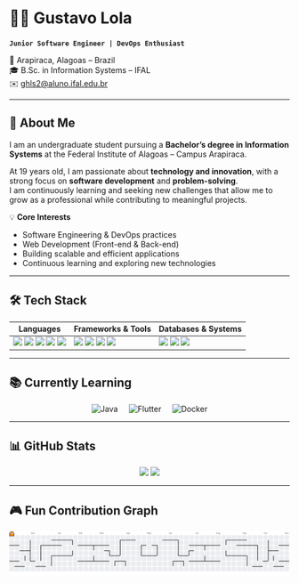 # 👨‍💻 Gustavo Lola  

**`Junior Software Engineer | DevOps Enthusiast`**  

📍 Arapiraca, Alagoas – Brazil  
🎓 B.Sc. in Information Systems – IFAL  
✉️ ghls2@aluno.ifal.edu.br  

---

## 🚀 About Me  

I am an undergraduate student pursuing a **Bachelor’s degree in Information Systems** at the Federal Institute of Alagoas – Campus Arapiraca.  

At 19 years old, I am passionate about **technology and innovation**, with a strong focus on **software development** and **problem-solving**.  
I am continuously learning and seeking new challenges that allow me to grow as a professional while contributing to meaningful projects.  

💡 **Core Interests**  
- Software Engineering & DevOps practices  
- Web Development (Front-end & Back-end)  
- Building scalable and efficient applications  
- Continuous learning and exploring new technologies  

---

## 🛠️ Tech Stack  

<div align="center">

| **Languages** | **Frameworks & Tools** | **Databases & Systems** |
|---------------|-------------------------|--------------------------|
| <img src="https://cdn.jsdelivr.net/gh/devicons/devicon/icons/c/c-original.svg" width="45"/> <img src="https://cdn.jsdelivr.net/gh/devicons/devicon/icons/javascript/javascript-original.svg" width="45"/> <img src="https://cdn.jsdelivr.net/gh/devicons/devicon/icons/typescript/typescript-original.svg" width="45"/> <img src="https://cdn.jsdelivr.net/gh/devicons/devicon/icons/html5/html5-original.svg" width="45"/> <img src="https://cdn.jsdelivr.net/gh/devicons/devicon/icons/css3/css3-original.svg" width="45"/> | <img src="https://cdn.jsdelivr.net/gh/devicons/devicon/icons/react/react-original.svg" width="45"/> <img src="https://cdn.jsdelivr.net/gh/devicons/devicon/icons/nodejs/nodejs-original.svg" width="45"/> <img src="https://cdn.jsdelivr.net/gh/devicons/devicon/icons/git/git-original.svg" width="45"/> <img src="https://cdn.jsdelivr.net/gh/devicons/devicon/icons/docker/docker-original.svg" width="45"/> | <img src="https://cdn.jsdelivr.net/gh/devicons/devicon/icons/postgresql/postgresql-original.svg" width="45"/> <img src="https://cdn.jsdelivr.net/gh/devicons/devicon/icons/mongodb/mongodb-original.svg" width="45"/> <img src="https://cdn.jsdelivr.net/gh/devicons/devicon/icons/linux/linux-original.svg" width="45"/> |

</div>

---

## 📚 Currently Learning  

<div align="center">
  <img src="https://cdn.jsdelivr.net/gh/devicons/devicon/icons/java/java-original.svg" width="55" title="Java"/>
  &nbsp;&nbsp;&nbsp;
  <img src="https://cdn.jsdelivr.net/gh/devicons/devicon/icons/flutter/flutter-original.svg" width="55" title="Flutter"/>
  &nbsp;&nbsp;&nbsp;
  <img src="https://cdn.jsdelivr.net/gh/devicons/devicon/icons/docker/docker-original.svg" width="55" title="Docker"/>
</div>

---

## 📊 GitHub Stats  

<div align="center">
  <img height="180em" src="https://github-readme-stats.vercel.app/api?username=gustavo-lola&show_icons=true&cache_seconds=1800&bg_color=0E0E0E&title_color=E4E4E4&text_color=C0C0C0&icon_color=FF8C00&border_color=2A2A2A"/>
  <img height="180em" src="https://github-readme-stats.vercel.app/api/top-langs/?username=gustavo-lola&layout=compact&langs_count=8&cache_seconds=1800&bg_color=0E0E0E&title_color=E4E4E4&text_color=C0C0C0&icon_color=FF8C00&border_color=2A2A2A"/>
</div>  

---

## 🎮 Fun Contribution Graph  

<div align="center">
  <picture>
    <source media="(prefers-color-scheme: dark)" srcset="https://raw.githubusercontent.com/gustavo-lola/gustavo-lola/output/pacman-contribution-graph-dark.svg">
    <source media="(prefers-color-scheme: light)" srcset="https://raw.githubusercontent.com/gustavo-lola/gustavo-lola/output/pacman-contribution-graph.svg">
    <img alt="Pac-Man contribution graph" src="https://raw.githubusercontent.com/gustavo-lola/gustavo-lola/output/pacman-contribution-graph.svg">
  </picture>
</div>
